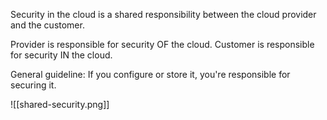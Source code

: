 Security in the cloud is a shared responsibility between the cloud provider and the customer.

Provider is responsible for security OF the cloud.
Customer is responsible for security IN the cloud.

General guideline: If you configure or store it, you're responsible for securing it.

![[shared-security.png]]
